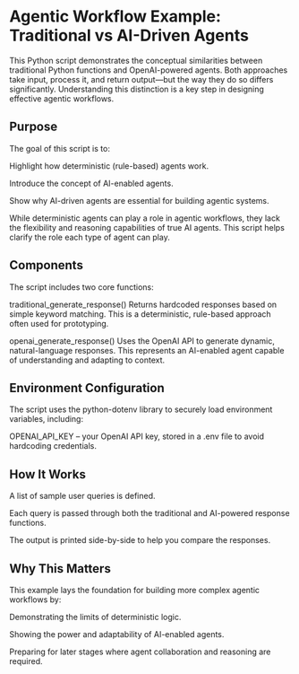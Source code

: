 # Agentic Workflow Example: Traditional vs AI-Driven Agents
This Python script demonstrates the conceptual similarities between traditional Python functions and OpenAI-powered agents. Both approaches take input, process it, and return output—but the way they do so differs significantly. Understanding this distinction is a key step in designing effective agentic workflows.

## Purpose
The goal of this script is to:

Highlight how deterministic (rule-based) agents work.

Introduce the concept of AI-enabled agents.

Show why AI-driven agents are essential for building agentic systems.

While deterministic agents can play a role in agentic workflows, they lack the flexibility and reasoning capabilities of true AI agents. This script helps clarify the role each type of agent can play.

## Components
The script includes two core functions:

traditional_generate_response()
Returns hardcoded responses based on simple keyword matching. This is a deterministic, rule-based approach often used for prototyping.

openai_generate_response()
Uses the OpenAI API to generate dynamic, natural-language responses. This represents an AI-enabled agent capable of understanding and adapting to context.

## Environment Configuration
The script uses the python-dotenv library to securely load environment variables, including:

OPENAI_API_KEY – your OpenAI API key, stored in a .env file to avoid hardcoding credentials.

## How It Works
A list of sample user queries is defined.

Each query is passed through both the traditional and AI-powered response functions.

The output is printed side-by-side to help you compare the responses.

## Why This Matters
This example lays the foundation for building more complex agentic workflows by:

Demonstrating the limits of deterministic logic.

Showing the power and adaptability of AI-enabled agents.

Preparing for later stages where agent collaboration and reasoning are required.
